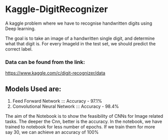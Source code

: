 # Kaggle-DigitRecognizer
A kaggle problem where we have to recognise handwritten digits using Deep learning.

The goal is to take an image of a handwritten single digit, and determine what that digit is.
For every ImageId in the test set, we should predict the correct label.

### Data can be found from the link:
https://www.kaggle.com/c/digit-recognizer/data

## Models Used are:

1. Feed Forward Network ::: Accuracy - 97.1%
2. Convolutional Neural Network ::: Accuracy - 98.4%

The aim of the Notebook is to show the feasibility of CNNs for Image related tasks. The deeper the Cnn, better is the accuracy. In the notebook, we have trained to notebook for less number of epochs. If we train them for more say 30, we can achieve an accuracy of 100%





